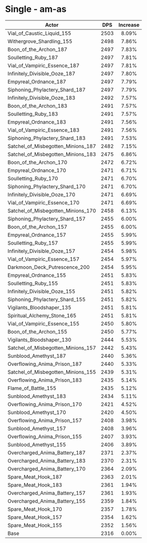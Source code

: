 # Single - am-as
| Actor | DPS | Increase |
|---|:---:|:---:|
|Vial_of_Caustic_Liquid_155|2503|8.09%|
|Withergrove_Shardling_155|2498|7.86%|
|Boon_of_the_Archon_187|2497|7.83%|
|Soulletting_Ruby_187|2497|7.81%|
|Vial_of_Vampiric_Essence_187|2497|7.81%|
|Infinitely_Divisible_Ooze_187|2497|7.80%|
|Empyreal_Ordnance_187|2497|7.79%|
|Siphoning_Phylactery_Shard_187|2497|7.79%|
|Infinitely_Divisible_Ooze_183|2492|7.57%|
|Boon_of_the_Archon_183|2491|7.57%|
|Soulletting_Ruby_183|2491|7.57%|
|Empyreal_Ordnance_183|2491|7.56%|
|Vial_of_Vampiric_Essence_183|2491|7.56%|
|Siphoning_Phylactery_Shard_183|2491|7.53%|
|Satchel_of_Misbegotten_Minions_187|2482|7.15%|
|Satchel_of_Misbegotten_Minions_183|2475|6.86%|
|Boon_of_the_Archon_170|2472|6.72%|
|Empyreal_Ordnance_170|2471|6.71%|
|Soulletting_Ruby_170|2471|6.70%|
|Siphoning_Phylactery_Shard_170|2471|6.70%|
|Infinitely_Divisible_Ooze_170|2471|6.69%|
|Vial_of_Vampiric_Essence_170|2471|6.69%|
|Satchel_of_Misbegotten_Minions_170|2458|6.13%|
|Siphoning_Phylactery_Shard_157|2455|6.00%|
|Boon_of_the_Archon_157|2455|6.00%|
|Empyreal_Ordnance_157|2455|5.99%|
|Soulletting_Ruby_157|2455|5.99%|
|Infinitely_Divisible_Ooze_157|2454|5.98%|
|Vial_of_Vampiric_Essence_157|2454|5.97%|
|Darkmoon_Deck_Putrescence_200|2454|5.95%|
|Empyreal_Ordnance_155|2451|5.83%|
|Soulletting_Ruby_155|2451|5.83%|
|Infinitely_Divisible_Ooze_155|2451|5.82%|
|Siphoning_Phylactery_Shard_155|2451|5.82%|
|Vigilants_Bloodshaper_135|2451|5.81%|
|Spiritual_Alchemy_Stone_165|2451|5.81%|
|Vial_of_Vampiric_Essence_155|2450|5.80%|
|Boon_of_the_Archon_155|2450|5.77%|
|Vigilants_Bloodshaper_130|2444|5.53%|
|Satchel_of_Misbegotten_Minions_157|2442|5.43%|
|Sunblood_Amethyst_187|2440|5.36%|
|Overflowing_Anima_Prison_187|2440|5.33%|
|Satchel_of_Misbegotten_Minions_155|2439|5.31%|
|Overflowing_Anima_Prison_183|2435|5.14%|
|Flame_of_Battle_155|2435|5.12%|
|Sunblood_Amethyst_183|2434|5.11%|
|Overflowing_Anima_Prison_170|2421|4.52%|
|Sunblood_Amethyst_170|2420|4.50%|
|Overflowing_Anima_Prison_157|2408|3.98%|
|Sunblood_Amethyst_157|2408|3.96%|
|Overflowing_Anima_Prison_155|2407|3.93%|
|Sunblood_Amethyst_155|2406|3.89%|
|Overcharged_Anima_Battery_187|2371|2.37%|
|Overcharged_Anima_Battery_183|2370|2.31%|
|Overcharged_Anima_Battery_170|2364|2.09%|
|Spare_Meat_Hook_187|2363|2.01%|
|Spare_Meat_Hook_183|2361|1.94%|
|Overcharged_Anima_Battery_157|2361|1.93%|
|Overcharged_Anima_Battery_155|2359|1.84%|
|Spare_Meat_Hook_170|2357|1.78%|
|Spare_Meat_Hook_157|2354|1.62%|
|Spare_Meat_Hook_155|2352|1.56%|
|Base|2316|0.00%|
